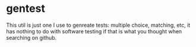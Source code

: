 # gentest

This util is just one I use to genreate tests: multiple choice, matching, etc,
 it has nothing to do with software testing if that is what you thought when 
searching on github.  
